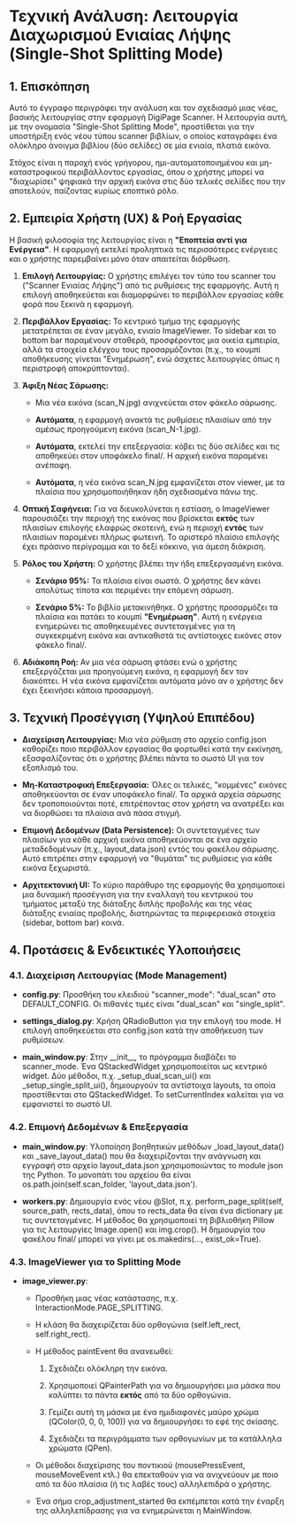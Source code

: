 Τεχνική Ανάλυση: Λειτουργία Διαχωρισμού Ενιαίας Λήψης (Single-Shot Splitting Mode)
==================================================================================

1\. Επισκόπηση
--------------

Αυτό το έγγραφο περιγράφει την ανάλυση και τον σχεδιασμό μιας νέας, βασικής λειτουργίας στην εφαρμογή DigiPage Scanner. Η λειτουργία αυτή, με την ονομασία "Single-Shot Splitting Mode", προστίθεται για την υποστήριξη ενός νέου τύπου scanner βιβλίων, ο οποίος καταγράφει ένα ολόκληρο άνοιγμα βιβλίου (δύο σελίδες) σε μία ενιαία, πλατιά εικόνα.

Στόχος είναι η παροχή ενός γρήγορου, ημι-αυτοματοποιημένου και μη-καταστροφικού περιβάλλοντος εργασίας, όπου ο χρήστης μπορεί να "διαχωρίσει" ψηφιακά την αρχική εικόνα στις δύο τελικές σελίδες που την αποτελούν, παίζοντας κυρίως εποπτικό ρόλο.

2\. Εμπειρία Χρήστη (UX) & Ροή Εργασίας
---------------------------------------

Η βασική φιλοσοφία της λειτουργίας είναι η **"Εποπτεία αντί για Ενέργεια"**. Η εφαρμογή εκτελεί προληπτικά τις περισσότερες ενέργειες και ο χρήστης παρεμβαίνει μόνο όταν απαιτείται διόρθωση.

1.  **Επιλογή Λειτουργίας:** Ο χρήστης επιλέγει τον τύπο του scanner του ("Scanner Ενιαίας Λήψης") από τις ρυθμίσεις της εφαρμογής. Αυτή η επιλογή αποθηκεύεται και διαμορφώνει το περιβάλλον εργασίας κάθε φορά που ξεκινά η εφαρμογή.
    
2.  **Περιβάλλον Εργασίας:** Το κεντρικό τμήμα της εφαρμογής μετατρέπεται σε έναν μεγάλο, ενιαίο ImageViewer. Το sidebar και το bottom bar παραμένουν σταθερά, προσφέροντας μια οικεία εμπειρία, αλλά τα στοιχεία ελέγχου τους προσαρμόζονται (π.χ., το κουμπί αποθήκευσης γίνεται "Ενημέρωση", ενώ άσχετες λειτουργίες όπως η περιστροφή αποκρύπτονται).
    
3.  **Άφιξη Νέας Σάρωσης:**
    
    *   Μια νέα εικόνα (scan\_N.jpg) ανιχνεύεται στον φάκελο σάρωσης.
        
    *   **Αυτόματα**, η εφαρμογή ανακτά τις ρυθμίσεις πλαισίων από την αμέσως προηγούμενη εικόνα (scan\_N-1.jpg).
        
    *   **Αυτόματα**, εκτελεί την επεξεργασία: κόβει τις δύο σελίδες και τις αποθηκεύει στον υποφάκελο final/. Η αρχική εικόνα παραμένει ανέπαφη.
        
    *   **Αυτόματα**, η νέα εικόνα scan\_N.jpg εμφανίζεται στον viewer, με τα πλαίσια που χρησιμοποιήθηκαν ήδη σχεδιασμένα πάνω της.
        
4.  **Οπτική Σαφήνεια:** Για να διευκολύνεται η εστίαση, ο ImageViewer παρουσιάζει την περιοχή της εικόνας που βρίσκεται **εκτός** των πλαισίων επιλογής ελαφρώς σκοτεινή, ενώ η περιοχή **εντός** των πλαισίων παραμένει πλήρως φωτεινή. Το αριστερό πλαίσιο επιλογής έχει πράσινο περίγραμμα και το δεξί κόκκινο, για άμεση διάκριση.
    
5.  **Ρόλος του Χρήστη:** Ο χρήστης βλέπει την ήδη επεξεργασμένη εικόνα.
    
    *   **Σενάριο 95%:** Τα πλαίσια είναι σωστά. Ο χρήστης δεν κάνει απολύτως τίποτα και περιμένει την επόμενη σάρωση.
        
    *   **Σενάριο 5%:** Το βιβλίο μετακινήθηκε. Ο χρήστης προσαρμόζει τα πλαίσια και πατάει το κουμπί **"Ενημέρωση"**. Αυτή η ενέργεια ενημερώνει τις αποθηκευμένες συντεταγμένες για τη συγκεκριμένη εικόνα και αντικαθιστά τις αντίστοιχες εικόνες στον φάκελο final/.
        
6.  **Αδιάκοπη Ροή:** Αν μια νέα σάρωση φτάσει ενώ ο χρήστης επεξεργάζεται μια προηγούμενη εικόνα, η εφαρμογή δεν τον διακόπτει. Η νέα εικόνα εμφανίζεται αυτόματα μόνο αν ο χρήστης δεν έχει ξεκινήσει κάποια προσαρμογή.
    

3\. Τεχνική Προσέγγιση (Υψηλού Επιπέδου)
----------------------------------------

*   **Διαχείριση Λειτουργίας:** Μια νέα ρύθμιση στο αρχείο config.json καθορίζει ποιο περιβάλλον εργασίας θα φορτωθεί κατά την εκκίνηση, εξασφαλίζοντας ότι ο χρήστης βλέπει πάντα το σωστό UI για τον εξοπλισμό του.
    
*   **Μη-Καταστροφική Επεξεργασία:** Όλες οι τελικές, "κομμένες" εικόνες αποθηκεύονται σε έναν υποφάκελο final/. Τα αρχικά αρχεία σάρωσης δεν τροποποιούνται ποτέ, επιτρέποντας στον χρήστη να ανατρέξει και να διορθώσει τα πλαίσια ανά πάσα στιγμή.
    
*   **Επιμονή Δεδομένων (Data Persistence):** Οι συντεταγμένες των πλαισίων για κάθε αρχική εικόνα αποθηκεύονται σε ένα αρχείο μεταδεδομένων (π.χ., layout\_data.json) εντός του φακέλου σάρωσης. Αυτό επιτρέπει στην εφαρμογή να "θυμάται" τις ρυθμίσεις για κάθε εικόνα ξεχωριστά.
    
*   **Αρχιτεκτονική UI:** Το κύριο παράθυρο της εφαρμογής θα χρησιμοποιεί μια δυναμική προσέγγιση για την εναλλαγή του κεντρικού του τμήματος μεταξύ της διάταξης διπλής προβολής και της νέας διάταξης ενιαίας προβολής, διατηρώντας τα περιφερειακά στοιχεία (sidebar, bottom bar) κοινά.
    

4\. Προτάσεις & Ενδεικτικές Υλοποιήσεις
---------------------------------------

### 4.1. Διαχείριση Λειτουργίας (Mode Management)

*   **config.py**: Προσθήκη του κλειδιού "scanner\_mode": "dual\_scan" στο DEFAULT\_CONFIG. Οι πιθανές τιμές είναι "dual\_scan" και "single\_split".
    
*   **settings\_dialog.py**: Χρήση QRadioButton για την επιλογή του mode. Η επιλογή αποθηκεύεται στο config.json κατά την αποθήκευση των ρυθμίσεων.
    
*   **main\_window.py**: Στην \_\_init\_\_, το πρόγραμμα διαβάζει το scanner\_mode. Ένα QStackedWidget χρησιμοποιείται ως κεντρικό widget. Δύο μέθοδοι, π.χ. \_setup\_dual\_scan\_ui() και \_setup\_single\_split\_ui(), δημιουργούν τα αντίστοιχα layouts, τα οποία προστίθενται στο QStackedWidget. Το setCurrentIndex καλείται για να εμφανιστεί το σωστό UI.
    

### 4.2. Επιμονή Δεδομένων & Επεξεργασία

*   **main\_window.py**: Υλοποίηση βοηθητικών μεθόδων \_load\_layout\_data() και \_save\_layout\_data() που θα διαχειρίζονται την ανάγνωση και εγγραφή στο αρχείο layout\_data.json χρησιμοποιώντας το module json της Python. Το μονοπάτι του αρχείου θα είναι os.path.join(self.scan\_folder, 'layout\_data.json').
    
*   **workers.py**: Δημιουργία ενός νέου @Slot, π.χ. perform\_page\_split(self, source\_path, rects\_data), όπου το rects\_data θα είναι ένα dictionary με τις συντεταγμένες. Η μέθοδος θα χρησιμοποιεί τη βιβλιοθήκη Pillow για τις λειτουργίες Image.open() και img.crop(). Η δημιουργία του φακέλου final/ μπορεί να γίνει με os.makedirs(..., exist\_ok=True).
    

### 4.3. ImageViewer για το Splitting Mode

*   **image\_viewer.py**:
    
    *   Προσθήκη μιας νέας κατάστασης, π.χ. InteractionMode.PAGE\_SPLITTING.
        
    *   Η κλάση θα διαχειρίζεται δύο ορθογώνια (self.left\_rect, self.right\_rect).
        
    *   Η μέθοδος paintEvent θα ανανεωθεί:
        
        1.  Σχεδιάζει ολόκληρη την εικόνα.
            
        2.  Χρησιμοποιεί QPainterPath για να δημιουργήσει μια μάσκα που καλύπτει τα πάντα **εκτός** από τα δύο ορθογώνια.
            
        3.  Γεμίζει αυτή τη μάσκα με ένα ημιδιαφανές μαύρο χρώμα (QColor(0, 0, 0, 100)) για να δημιουργήσει το εφέ της σκίασης.
            
        4.  Σχεδιάζει τα περιγράμματα των ορθογωνίων με τα κατάλληλα χρώματα (QPen).
            
    *   Οι μέθοδοι διαχείρισης του ποντικιού (mousePressEvent, mouseMoveEvent κτλ.) θα επεκταθούν για να ανιχνεύουν με ποιο από τα δύο πλαίσια (ή τις λαβές τους) αλληλεπιδρά ο χρήστης.
        
    *   Ένα σήμα crop\_adjustment\_started θα εκπέμπεται κατά την έναρξη της αλληλεπίδρασης για να ενημερώνεται η MainWindow.